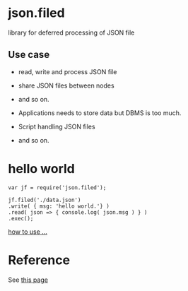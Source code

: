 # json.filed
library for deferred processing of JSON file 

## Use case
+ read, write and process JSON file
+ share JSON files between nodes
+ and so on.

+ Applications needs to store data but DBMS is too much.
+ Script handling JSON files
+ and so on.

# hello world
    var jf = require('json.filed');

    jf.filed('./data.json')
    .write( { msg: 'hello world.'} )
    .read( json => { console.log( json.msg ) } )
    .exec();
[how to use ...](./how2use.md)

# Reference
See [this page](./reference.md)
